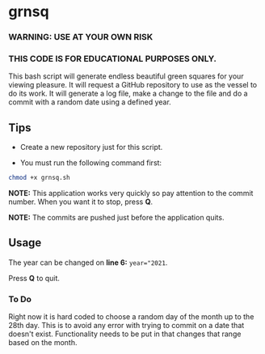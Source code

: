 # grnsq

### WARNING: USE AT YOUR OWN RISK

### THIS CODE IS FOR EDUCATIONAL PURPOSES ONLY.

This bash script will generate endless beautiful green squares for your viewing pleasure. It will request a GitHub repository to use as the vessel to do its work. It will generate a log file, make a change to the file and do a commit with a random date using a defined year.

## Tips

* Create a new repository just for this script.

* You must run the following command first:
```bash
chmod +x grnsq.sh
```

**NOTE:** This application works very quickly so pay attention to the commit number. When you want it to stop, press **Q**. 

**NOTE:** The commits are pushed just before the application quits.

## Usage

The year can be changed on **line 6:** `year="2021`.

Press **Q** to quit.


### To Do

Right now it is hard coded to choose a random day of the month up to the 28th day. This is to avoid any error with trying to commit on a date that doesn't exist. Functionality needs to be put in that changes that range based on the month.

